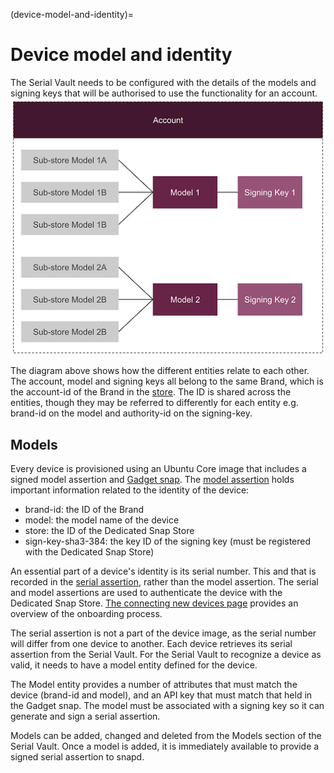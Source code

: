 (device-model-and-identity)=
# Device model and identity

The Serial Vault needs to be configured with the details of the models and signing keys that will be authorised to use the functionality for an account.
![model relationship|689x561, 75%](/images/device-model-and-identity.png) 

The diagram above shows how the different entities relate to each other. The account, model and signing keys all belong to the same Brand, which is the account-id of the Brand in the [store](https://dashboard.snapcraft.io/dev/account/). The ID is shared across the entities, though they may be referred to differently for each entity e.g. brand-id on the model and authority-id on the signing-key.

## Models

Every device is provisioned using an Ubuntu Core image that includes a signed model assertion and [Gadget snap](https://ubuntu.com/core/docs/gadget-snaps). The [model assertion](https://ubuntu.com/core/docs/reference/assertions/model) holds important information related to the identity of the device:

* brand-id: the ID of the Brand
* model: the model name of the device
* store: the ID of the Dedicated Snap Store
* sign-key-sha3-384: the key ID of the signing key (must be registered with the Dedicated Snap Store)

An essential part of a device's identity is its serial number. This and that is recorded in the [serial assertion](https://ubuntu.com/core/docs/reference/assertions/serial), rather than the model assertion. The serial and model assertions are used to authenticate the device with the Dedicated Snap Store. [The connecting new devices page](https://ubuntu.com/core/services/guide/connecting-devices) provides an overview of the onboarding process.

The serial assertion is not a part of the device image, as the serial number will differ from one device to another. Each device retrieves its serial assertion from the Serial Vault. For the Serial Vault to recognize a device as valid, it needs to have a model entity defined for the device. 

The Model entity provides a number of attributes that must match the device (brand-id and model), and an API key that must match that held in the Gadget snap. The model must be associated with a signing key so it can generate and sign a serial assertion.

Models can be added, changed and deleted from the Models section of the Serial Vault. Once a model is added, it is immediately available to provide a signed serial assertion to snapd.
